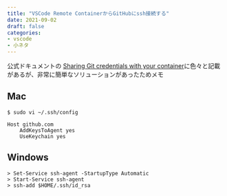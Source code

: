 ```yaml
---
title: "VSCode Remote ContainerからGitHubにssh接続する"
date: 2021-09-02
draft: false
categories:
- vscode
- 小ネタ
---
```


公式ドキュメントの [Sharing Git credentials with your container](https://code.visualstudio.com/docs/remote/containers#_sharing-git-credentials-with-your-container)に色々と記載があるが、非常に簡単なソリューションがあったためメモ

## Mac

```sh:
$ sudo vi ~/.ssh/config

Host github.com
    AddKeysToAgent yes
    UseKeychain yes
```

## Windows

```:PowerShell
> Set-Service ssh-agent -StartupType Automatic
> Start-Service ssh-agent
> ssh-add $HOME/.ssh/id_rsa
```
